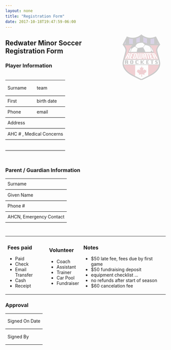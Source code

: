 ```yaml
---
layout: none
title: "Registration Form"
date: 2017-10-18T19:47:59-06:00
---
```

      
<img style="opacity:0.2" align="right" src="/images/rocketslogo_small.jpg" >

## Redwater Minor Soccer Registration Form

### Player Information

<table width="70%" style="padding-bottom:2em" >    
<tr><td style="border-bottom:1pt solid black; height:3em" >
  Surname 
  </td><td style="border-bottom:1pt solid black; height:2em">
    team
  </td></tr><tr><td style="border-bottom:1pt solid black; height:2em">
  First 
</td><td style="border-bottom:1pt solid black; height:2em">
  birth date
</td></tr><tr><td style="border-bottom:1pt solid black; height:2em">
  Phone
</td><td style="border-bottom:1pt solid black; height:2em">
  email 
</td></tr><tr><td colspan="2" style="border-bottom:1pt solid black; height:2em">
  Address
</td></tr><tr><td colspan="2"  style="border-bottom:1pt solid black; height:2em">
  AHC # , Medical Concerns 
  </td></tr>
  <tr><td colspan="2"  style="border-bottom:1pt solid black; height:2em">
  
  </td></tr>
  </table>

### Parent / Guardian Information
  
<table width="70%" style="padding-bottom:2em">    
<tr><td style="border-bottom:1pt solid black; height:2em" >
  Surname 
</td></tr><tr><td style="border-bottom:1pt solid black; height:2em">
  Given Name 
</td></tr><tr><td style="border-bottom:1pt solid black; height:2em">
  Phone # 
</td></tr><tr><td style="border-bottom:1pt solid black; height:2em">
  AHCN, Emergency Contact 
  </td></tr>
  </table>
<table width="100%"><tr><td>
  <h3> Fees paid </h3>
<ul><li>
  Paid
  </li><li>
 Check
</li><li>
 Email Transfer
</li><li>
 Cash
</li><li>
 Receipt 
  </li></ul>
</td><td>
  <h3> Volunteer </h3>
<ul><li>
  Coach
</li><li>
  Assistant
</li><li>
  Trainer
</li><li>
  Car Pool
</li><li>
  Fundraiser
  </li></ul>
</td><td>
  <h3> Notes </h3>
<ul> <li>
  $50 late fee, fees due by first game
</li><li>
 $50 fundraising deposit
</li><li>
  equipment checklist ...
</li><li>
  no refunds after start of season
</li><li>
  $60 cancelation fee
  </li></ul>
</td></tr>
</table>

### Approval
  
  <table width="50%" >    
 <tr><td style="border-bottom:1pt solid black; height:3em" >
  Signed On Date 
 </td></tr><tr><td style="border-bottom:1pt solid black; height:3em">
  Signed By
  </td></tr>
  </table>
